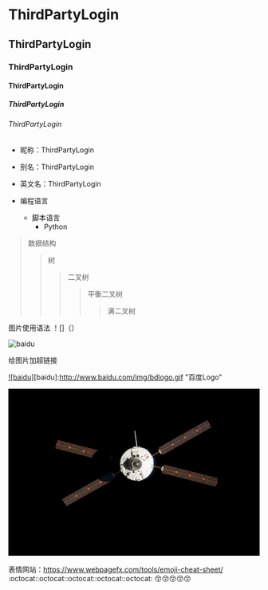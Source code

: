 # ThirdPartyLogin  
## ThirdPartyLogin  
### ThirdPartyLogin 
#### ThirdPartyLogin  
##### ThirdPartyLogin  
###### ThirdPartyLogin   


* 昵称：ThirdPartyLogin  
* 别名：ThirdPartyLogin  
* 英文名：ThirdPartyLogin



* 编程语言  
    * 脚本语言  
       * Python  
      
>数据结构  
>>树  
>>>二叉树  
>>>>平衡二叉树  
>>>>>满二叉树 


图片使用语法   ！[]（）

![baidu](http://www.baidu.com/img/bdlogo.gif "百度logo")  

给图片加超链接

[![baidu]](http://baidu.com)[baidu]:http://www.baidu.com/img/bdlogo.gif "百度Logo"  

![为啥不行](https://github.com/hfbin/ThirdPartyLogin/blob/master/raw/image/space-2018735.jpg)  



表情网站：https://www.webpagefx.com/tools/emoji-cheat-sheet/
:octocat::octocat::octocat::octocat::octocat:
:kissing_closed_eyes::kissing_closed_eyes::kissing_closed_eyes::kissing_closed_eyes::kissing_closed_eyes:
